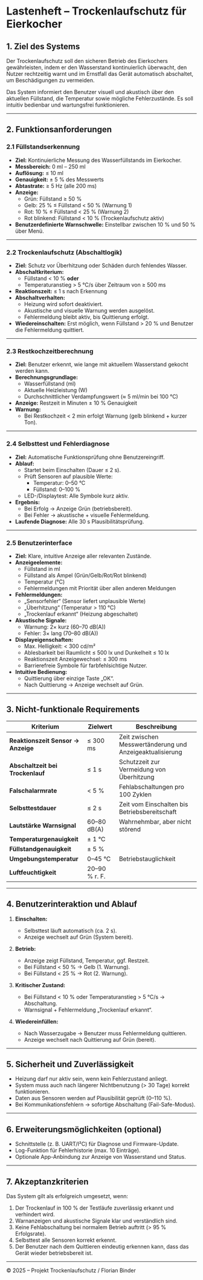 # Lastenheft – Trockenlaufschutz für Eierkocher

## 1. Ziel des Systems

Der Trockenlaufschutz soll den sicheren Betrieb des Eierkochers gewährleisten, indem er den Wasserstand kontinuierlich überwacht, den Nutzer rechtzeitig warnt und im Ernstfall das Gerät automatisch abschaltet, um Beschädigungen zu vermeiden.

Das System informiert den Benutzer visuell und akustisch über den aktuellen Füllstand, die Temperatur sowie mögliche Fehlerzustände. Es soll intuitiv bedienbar und wartungsfrei funktionieren.

---

## 2. Funktionsanforderungen

### 2.1 Füllstandserkennung
- **Ziel:** Kontinuierliche Messung des Wasserfüllstands im Eierkocher.  
- **Messbereich:** 0 ml – 250 ml  
- **Auflösung:** ≤ 10 ml  
- **Genauigkeit:** ± 5 % des Messwerts  
- **Abtastrate:** ≥ 5 Hz (alle 200 ms)
- **Anzeige:**  
  - Grün: Füllstand ≥ 50 %  
  - Gelb: 25 % ≤ Füllstand < 50 % (Warnung 1)  
  - Rot: 10 % ≤ Füllstand < 25 % (Warnung 2)  
  - Rot blinkend: Füllstand < 10 % (Trockenlaufschutz aktiv)
- **Benutzerdefinierte Warnschwelle:** Einstellbar zwischen 10 % und 50 % über Menü.  

---

### 2.2 Trockenlaufschutz (Abschaltlogik)
- **Ziel:** Schutz vor Überhitzung oder Schäden durch fehlendes Wasser.  
- **Abschaltkriterium:**  
  - Füllstand < 10 % **oder**  
  - Temperaturanstieg > 5 °C/s über Zeitraum von ≥ 500 ms  
- **Reaktionszeit:** ≤ 1 s nach Erkennung  
- **Abschaltverhalten:**  
  - Heizung wird sofort deaktiviert.  
  - Akustische und visuelle Warnung werden ausgelöst.  
  - Fehlermeldung bleibt aktiv, bis Quittierung erfolgt.  
- **Wiedereinschalten:** Erst möglich, wenn Füllstand > 20 % und Benutzer die Fehlermeldung quittiert.  

---

### 2.3 Restkochzeitberechnung
- **Ziel:** Benutzer erkennt, wie lange mit aktuellem Wasserstand gekocht werden kann.  
- **Berechnungsgrundlage:**  
  - Wasserfüllstand (ml)  
  - Aktuelle Heizleistung (W)  
  - Durchschnittlicher Verdampfungswert (≈ 5 ml/min bei 100 °C)  
- **Anzeige:** Restzeit in Minuten ± 10 % Genauigkeit  
- **Warnung:**  
  - Bei Restkochzeit < 2 min erfolgt Warnung (gelb blinkend + kurzer Ton).  

---

### 2.4 Selbsttest und Fehlerdiagnose
- **Ziel:** Automatische Funktionsprüfung ohne Benutzereingriff.  
- **Ablauf:**  
  - Startet beim Einschalten (Dauer ≤ 2 s).  
  - Prüft Sensoren auf plausible Werte:  
    - Temperatur: 0–50 °C  
    - Füllstand: 0–100 %  
  - LED-/Displaytest: Alle Symbole kurz aktiv.  
- **Ergebnis:**  
  - Bei Erfolg → Anzeige Grün (betriebsbereit).  
  - Bei Fehler → akustische + visuelle Fehlermeldung.  
- **Laufende Diagnose:** Alle 30 s Plausibilitätsprüfung.  

---

### 2.5 Benutzerinterface
- **Ziel:** Klare, intuitive Anzeige aller relevanten Zustände.  
- **Anzeigeelemente:**  
  - Füllstand in ml  
  - Füllstand als Ampel (Grün/Gelb/Rot/Rot blinkend)  
  - Temperatur (°C)  
  - Fehlermeldungen mit Priorität über allen anderen Meldungen  
- **Fehlermeldungen:**  
  - „Sensorfehler“ (Sensor liefert unplausible Werte)  
  - „Überhitzung“ (Temperatur > 110 °C)  
  - „Trockenlauf erkannt“ (Heizung abgeschaltet)  
- **Akustische Signale:**  
  - Warnung: 2× kurz (60–70 dB(A))  
  - Fehler: 3× lang (70–80 dB(A))  
- **Displayeigenschaften:**  
  - Max. Helligkeit: < 300 cd/m²  
  - Ablesbarkeit bei Raumlicht ≤ 500 lx und Dunkelheit ≤ 10 lx  
  - Reaktionszeit Anzeigewechsel: ≤ 300 ms  
  - Barrierefreie Symbole für farbfehlsichtige Nutzer.  
- **Intuitive Bedienung:**  
  - Quittierung über einzige Taste „OK“.  
  - Nach Quittierung → Anzeige wechselt auf Grün.  

---

## 3. Nicht-funktionale Requirements

| Kriterium | Zielwert | Beschreibung |
|------------|-----------|--------------|
| **Reaktionszeit Sensor → Anzeige** | ≤ 300 ms | Zeit zwischen Messwertänderung und Anzeigeaktualisierung |
| **Abschaltzeit bei Trockenlauf** | ≤ 1 s | Schutzzeit zur Vermeidung von Überhitzung |
| **Falschalarmrate** | < 5 % | Fehlabschaltungen pro 100 Zyklen |
| **Selbsttestdauer** | ≤ 2 s | Zeit vom Einschalten bis Betriebsbereitschaft |
| **Lautstärke Warnsignal** | 60–80 dB(A) | Wahrnehmbar, aber nicht störend |
| **Temperaturgenauigkeit** | ± 1 °C | |
| **Füllstandgenauigkeit** | ± 5 % | |
| **Umgebungstemperatur** | 0–45 °C | Betriebstauglichkeit |
| **Luftfeuchtigkeit** | 20–90 % r. F. | |

---

## 4. Benutzerinteraktion und Ablauf

1. **Einschalten:**  
   - Selbsttest läuft automatisch (ca. 2 s).  
   - Anzeige wechselt auf Grün (System bereit).  

2. **Betrieb:**  
   - Anzeige zeigt Füllstand, Temperatur, ggf. Restzeit.  
   - Bei Füllstand < 50 % → Gelb (1. Warnung).  
   - Bei Füllstand < 25 % → Rot (2. Warnung).  

3. **Kritischer Zustand:**  
   - Bei Füllstand < 10 % oder Temperaturanstieg > 5 °C/s → Abschaltung.  
   - Warnsignal + Fehlermeldung „Trockenlauf erkannt“.  

4. **Wiedereinfüllen:**  
   - Nach Wasserzugabe → Benutzer muss Fehlermeldung quittieren.  
   - Anzeige wechselt nach Quittierung auf Grün (bereit).  

---

## 5. Sicherheit und Zuverlässigkeit

- Heizung darf nur aktiv sein, wenn kein Fehlerzustand anliegt.  
- System muss auch nach längerer Nichtbenutzung (> 30 Tage) korrekt funktionieren.  
- Daten aus Sensoren werden auf Plausibilität geprüft (0–110 %).  
- Bei Kommunikationsfehlern → sofortige Abschaltung (Fail-Safe-Modus).  

---

## 6. Erweiterungsmöglichkeiten (optional)

- Schnittstelle (z. B. UART/I²C) für Diagnose und Firmware-Update.  
- Log-Funktion für Fehlerhistorie (max. 10 Einträge).  
- Optionale App-Anbindung zur Anzeige von Wasserstand und Status.

---

## 7. Akzeptanzkriterien

Das System gilt als erfolgreich umgesetzt, wenn:

1. Der Trockenlauf in 100 % der Testläufe zuverlässig erkannt und verhindert wird.  
2. Warnanzeigen und akustische Signale klar und verständlich sind.  
3. Keine Fehlabschaltung bei normalem Betrieb auftritt (> 95 % Erfolgsrate).  
4. Selbsttest alle Sensoren korrekt erkennt.  
5. Der Benutzer nach dem Quittieren eindeutig erkennen kann, dass das Gerät wieder betriebsbereit ist.

---

© 2025 – Projekt Trockenlaufschutz / Florian Binder
